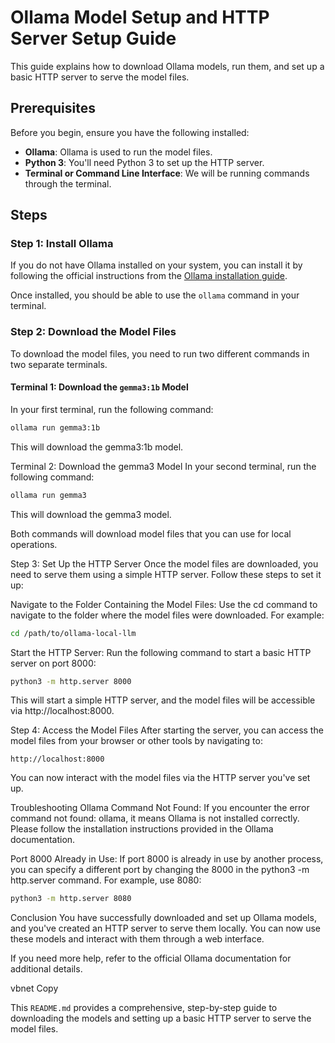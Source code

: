 # Ollama Model Setup and HTTP Server Setup Guide

This guide explains how to download Ollama models, run them, and set up a basic HTTP server to serve the model files.

## Prerequisites

Before you begin, ensure you have the following installed:

- **Ollama**: Ollama is used to run the model files.
- **Python 3**: You'll need Python 3 to set up the HTTP server.
- **Terminal or Command Line Interface**: We will be running commands through the terminal.

## Steps

### Step 1: Install Ollama

If you do not have Ollama installed on your system, you can install it by following the official instructions from the [Ollama installation guide](https://ollama.com/).

Once installed, you should be able to use the `ollama` command in your terminal.

### Step 2: Download the Model Files

To download the model files, you need to run two different commands in two separate terminals.

#### Terminal 1: Download the `gemma3:1b` Model
In your first terminal, run the following command:

```bash
ollama run gemma3:1b
```
This will download the gemma3:1b model.

Terminal 2: Download the gemma3 Model
In your second terminal, run the following command:

```bash
ollama run gemma3
```
This will download the gemma3 model.

Both commands will download model files that you can use for local operations.

Step 3: Set Up the HTTP Server
Once the model files are downloaded, you need to serve them using a simple HTTP server. Follow these steps to set it up:

Navigate to the Folder Containing the Model Files:
Use the cd command to navigate to the folder where the model files were downloaded. For example:

```bash
cd /path/to/ollama-local-llm
```
Start the HTTP Server:
Run the following command to start a basic HTTP server on port 8000:

```bash
python3 -m http.server 8000
```

This will start a simple HTTP server, and the model files will be accessible via http://localhost:8000.

Step 4: Access the Model Files
After starting the server, you can access the model files from your browser or other tools by navigating to:

```arduino
http://localhost:8000
```
You can now interact with the model files via the HTTP server you've set up.

Troubleshooting
Ollama Command Not Found: If you encounter the error command not found: ollama, it means Ollama is not installed correctly. Please follow the installation instructions provided in the Ollama documentation.

Port 8000 Already in Use: If port 8000 is already in use by another process, you can specify a different port by changing the 8000 in the python3 -m http.server command. For example, use 8080:

```bash
python3 -m http.server 8080
```
Conclusion
You have successfully downloaded and set up Ollama models, and you've created an HTTP server to serve them locally. You can now use these models and interact with them through a web interface.

If you need more help, refer to the official Ollama documentation for additional details.

vbnet
Copy

This `README.md` provides a comprehensive, step-by-step guide to downloading the models and setting up a basic HTTP server to serve the model files.


